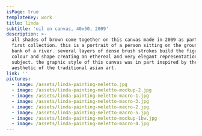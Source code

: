 ```yaml
---
isPage: true
templateKey: work
title: linda
subtitle: 'oil on canvas, 40x50, 2009'
description: >-
  all shades of brown come together on this canvas made in 2009 as part of the
  first collection. this is a portrait of a person sitting on the ground at the
  bank of a river. several layers of dense brush strokes build the figure with
  colour and shape creating an ethereal and very elegant representation of the
  subject. the graphic style of this canvas was in part inspired by the
  aesthetic of the traditional asian art.
link: ''
pictures:
  - image: /assets/linda-painting-meletto.jpg
  - image: /assets/linda-painting-meletto-mockup-2.jpg
  - image: /assets/linda-painting-meletto-macro-1.jpg
  - image: /assets/linda-painting-meletto-macro-3.jpg
  - image: /assets/linda-painting-meletto-macro-2.jpg
  - image: /assets/linda-painting-meletto-macro-5.jpg
  - image: /assets/linda-painting-meletto-mockup-1bw.jpg
  - image: /assets/linda-painting-meletto-macro-4.jpg
---
```


